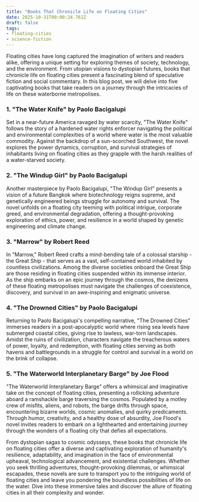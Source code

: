 ```yaml
---
title: "Books That Chronicle Life on Floating Cities"
date: 2025-10-31T00:00:24.761Z
draft: false
tags: 
- floating-cities
- science-fiction
---
```


Floating cities have long captured the imagination of writers and readers alike, offering a unique setting for exploring themes of society, technology, and the environment. From utopian visions to dystopian futures, books that chronicle life on floating cities present a fascinating blend of speculative fiction and social commentary. In this blog post, we will delve into five captivating books that take readers on a journey through the intricacies of life on these waterborne metropolises.

### 1. "The Water Knife" by Paolo Bacigalupi

Set in a near-future America ravaged by water scarcity, "The Water Knife" follows the story of a hardened water rights enforcer navigating the political and environmental complexities of a world where water is the most valuable commodity. Against the backdrop of a sun-scorched Southwest, the novel explores the power dynamics, corruption, and survival strategies of inhabitants living on floating cities as they grapple with the harsh realities of a water-starved society.

### 2. "The Windup Girl" by Paolo Bacigalupi

Another masterpiece by Paolo Bacigalupi, "The Windup Girl" presents a vision of a future Bangkok where biotechnology reigns supreme, and genetically engineered beings struggle for autonomy and survival. The novel unfolds on a floating city teeming with political intrigue, corporate greed, and environmental degradation, offering a thought-provoking exploration of ethics, power, and resilience in a world shaped by genetic engineering and climate change.

### 3. "Marrow" by Robert Reed

In "Marrow," Robert Reed crafts a mind-bending tale of a colossal starship - the Great Ship - that serves as a vast, self-contained world inhabited by countless civilizations. Among the diverse societies onboard the Great Ship are those residing in floating cities suspended within its immense interior. As the ship embarks on an epic journey through the cosmos, the denizens of these floating metropolises must navigate the challenges of coexistence, discovery, and survival in an awe-inspiring and enigmatic universe.

### 4. "The Drowned Cities" by Paolo Bacigalupi

Returning to Paolo Bacigalupi's compelling narrative, "The Drowned Cities" immerses readers in a post-apocalyptic world where rising sea levels have submerged coastal cities, giving rise to lawless, war-torn landscapes. Amidst the ruins of civilization, characters navigate the treacherous waters of power, loyalty, and redemption, with floating cities serving as both havens and battlegrounds in a struggle for control and survival in a world on the brink of collapse.

### 5. "The Waterworld Interplanetary Barge" by Joe Flood

"The Waterworld Interplanetary Barge" offers a whimsical and imaginative take on the concept of floating cities, presenting a rollicking adventure aboard a ramshackle barge traversing the cosmos. Populated by a motley crew of misfits, aliens, and robots, the barge drifts through space, encountering bizarre worlds, cosmic anomalies, and quirky predicaments. Through humor, creativity, and a healthy dose of absurdity, Joe Flood's novel invites readers to embark on a lighthearted and entertaining journey through the wonders of a floating city that defies all expectations.

From dystopian sagas to cosmic odysseys, these books that chronicle life on floating cities offer a diverse and captivating exploration of humanity's resilience, adaptability, and imagination in the face of environmental upheaval, technological advancement, and existential challenges. Whether you seek thrilling adventures, thought-provoking dilemmas, or whimsical escapades, these novels are sure to transport you to the intriguing world of floating cities and leave you pondering the boundless possibilities of life on the water. Dive into these immersive tales and discover the allure of floating cities in all their complexity and wonder.